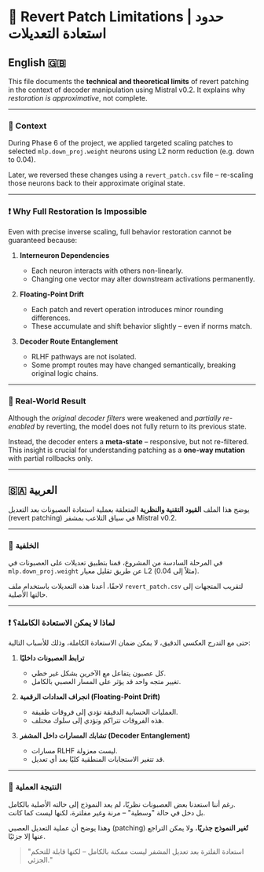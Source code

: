 # 🔄 Revert Patch Limitations | حدود استعادة التعديلات

## English 🇬🇧

This file documents the **technical and theoretical limits** of revert patching in the context of decoder manipulation using Mistral v0.2. It explains why *restoration is approximative*, not complete.

---

### 🧠 Context

During Phase 6 of the project, we applied targeted scaling patches to selected `mlp.down_proj.weight` neurons using L2 norm reduction (e.g. down to 0.04).

Later, we reversed these changes using a `revert_patch.csv` file – re-scaling those neurons back to their approximate original state.

---

### ❗ Why Full Restoration Is Impossible

Even with precise inverse scaling, full behavior restoration cannot be guaranteed because:

1. **Interneuron Dependencies**  
   - Each neuron interacts with others non-linearly.
   - Changing one vector may alter downstream activations permanently.

2. **Floating-Point Drift**  
   - Each patch and revert operation introduces minor rounding differences.
   - These accumulate and shift behavior slightly – even if norms match.

3. **Decoder Route Entanglement**  
   - RLHF pathways are not isolated.
   - Some prompt routes may have changed semantically, breaking original logic chains.

---

### 🎯 Real-World Result

Although the *original decoder filters* were weakened and *partially re-enabled* by reverting, the model does not fully return to its previous state.

Instead, the decoder enters a **meta-state** – responsive, but not re-filtered.  
This insight is crucial for understanding patching as a **one-way mutation** with partial rollbacks only.

---

## 🇸🇦 العربية

يوضح هذا الملف **القيود التقنية والنظرية** المتعلقة بعملية استعادة العصبونات بعد التعديل (revert patching) في سياق التلاعب بمشفر Mistral v0.2.

---

### 🧠 الخلفية

في المرحلة السادسة من المشروع، قمنا بتطبيق تعديلات على العصبونات في `mlp.down_proj.weight` عن طريق تقليل معيار L2 (مثلاً إلى 0.04).

لاحقًا، أعدنا هذه التعديلات باستخدام ملف `revert_patch.csv` لتقريب المتجهات إلى حالتها الأصلية.

---

### ❗ لماذا لا يمكن الاستعادة الكاملة؟

حتى مع التدرج العكسي الدقيق، لا يمكن ضمان الاستعادة الكاملة، وذلك للأسباب التالية:

1. **ترابط العصبونات داخليًا**  
   - كل عصبون يتفاعل مع الآخرين بشكل غير خطي.  
   - تغيير متجه واحد قد يؤثر على المسار العصبي بالكامل.

2. **انجراف العدادات الرقمية (Floating-Point Drift)**  
   - العمليات الحسابية الدقيقة تؤدي إلى فروقات طفيفة.  
   - هذه الفروقات تتراكم وتؤدي إلى سلوك مختلف.

3. **تشابك المسارات داخل المشفر (Decoder Entanglement)**  
   - مسارات RLHF ليست معزولة.  
   - قد تتغير الاستجابات المنطقية كليًا بعد أي تعديل.

---

### 🎯 النتيجة العملية

رغم أننا استعدنا بعض العصبونات نظريًا، لم يعد النموذج إلى حالته الأصلية بالكامل.  
بل دخل في حالة "وسطية" – مرنة وغير مفلترة، لكنها ليست كما كانت.

وهذا يوضح أن عملية التعديل العصبي (patching) **تُغير النموذج جذريًا**، ولا يمكن التراجع عنها إلا جزئيًا.

> "استعادة الفلترة بعد تعديل المشفر ليست ممكنة بالكامل – لكنها قابلة للتحكم الجزئي."
